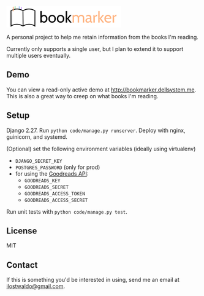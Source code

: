 ![Bookmarker](https://raw.githubusercontent.com/dellsystem/bookmarker/master/django/static/bookmarker.png)

A personal project to help me retain information from the books I'm reading. 

Currently only supports a single user, but I plan to extend it to support
multiple users eventually.

Demo
----

You can view a read-only active demo at <http://bookmarker.dellsystem.me>. This
is also a great way to creep on what books I'm reading.

Setup
-----

Django 2.27. Run `python code/manage.py runserver`. Deploy with nginx,
guinicorn, and systemd.

(Optional) set the following environment variables (ideally using virtualenv)

* `DJANGO_SECRET_KEY`
* `POSTGRES_PASSWORD` (only for prod)
* for using the [Goodreads API](https://www.goodreads.com/api/keys):
    * `GOODREADS_KEY`
    * `GOODREADS_SECRET`
    * `GOODREADS_ACCESS_TOKEN`
    * `GOODREADS_ACCESS_SECRET`

Run unit tests with `python code/manage.py test`.

License
-------

MIT

Contact
-------

If this is something you'd be interested in using, send me an email at
ilostwaldo@gmail.com.
